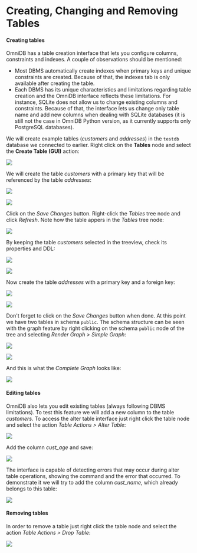 # Creating, Changing and Removing Tables

#### Creating tables

OmniDB has a table creation interface that lets you configure columns,
constraints and indexes. A couple of observations should be mentioned:

- Most DBMS automatically create indexes when primary keys and unique
constraints are created. Because of that, the indexes tab is only available
after creating the table.
- Each DBMS has its unique characteristics and limitations regarding table
creation and the OmniDB interface reflects these limitations. For instance,
SQLite does not allow us to change existing columns and constraints. Because of
that, the interface lets us change only table name and add new columns when
dealing with SQLite databases (it is still not the case in OmniDB Python
version, as it currently supports only PostgreSQL databases).

We will create example tables (*customers* and *addresses*) in the `testdb`
database we connected to earlier. Right click on the **Tables** node and select
the **Create Table (GUI)** action:

![](https://raw.githubusercontent.com/OmniDB/doc/master/img/image_028.png)

We will create the table *customers* with a primary key that will be referenced
by the table *addresses*:

![](https://raw.githubusercontent.com/OmniDB/doc/master/img/image_029.png)

![](https://raw.githubusercontent.com/OmniDB/doc/master/img/image_030.png)

Click on the *Save Changes* button. Right-click the *Tables* tree node and click
*Refresh*. Note how the table appers in the *Tables* tree node:

![](https://raw.githubusercontent.com/OmniDB/doc/master/img/image_031.png)

By keeping the table *customers* selected in the treeview, check its properties
and DDL:

![](https://raw.githubusercontent.com/OmniDB/doc/master/img/image_191.png)

![](https://raw.githubusercontent.com/OmniDB/doc/master/img/image_192.png)

Now create the table *addresses* with a primary key and a foreign key:

![](https://raw.githubusercontent.com/OmniDB/doc/master/img/image_032.png)

![](https://raw.githubusercontent.com/OmniDB/doc/master/img/image_033.png)

Don't forget to click on the *Save Changes* button when done. At this point we
have two tables in schema `public`. The schema structure can be seen with the
graph feature by right clicking on the schema `public` node of the tree and
selecting *Render Graph > Simple Graph*:

![](https://raw.githubusercontent.com/OmniDB/doc/master/img/image_034.png)

![](https://raw.githubusercontent.com/OmniDB/doc/master/img/image_035.png)

And this is what the *Complete Graph* looks like:

![](https://raw.githubusercontent.com/OmniDB/doc/master/img/image_036.png)


#### Editing tables

OmniDB also lets you edit existing tables (always following DBMS limitations).
To test this feature we will add a new column to the table *customers*. To
access the alter table interface just right click the table node and select the
action *Table Actions > Alter Table*:

![](https://raw.githubusercontent.com/OmniDB/doc/master/img/image_037.png)

Add the column *cust_age* and save:

![](https://raw.githubusercontent.com/OmniDB/doc/master/img/image_038.png)

The interface is capable of detecting errors that may occur during alter table
operations, showing the command and the error that occurred. To demonstrate it
we will try to add the column *cust_name*, which already belongs to this table:

![](https://raw.githubusercontent.com/OmniDB/doc/master/img/image_039.png)

#### Removing tables

In order to remove a table just right click the table node and select the action
*Table Actions > Drop Table*:

![](https://raw.githubusercontent.com/OmniDB/doc/master/img/image_040.png)
